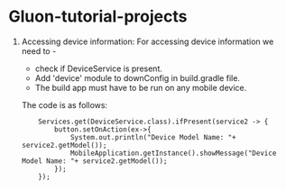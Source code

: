 # Gluon-tutorial-projects

1. Accessing device information:
    For accessing device information we need to -
    - check if DeviceService is present.
    - Add 'device' module to downConfig in build.gradle file.
    - The build app must have to be run on any mobile device.
    
    The code is as follows:
    
    ```
        Services.get(DeviceService.class).ifPresent(service2 -> {
            button.setOnAction(ex->{
                System.out.println("Device Model Name: "+ service2.getModel());
                MobileApplication.getInstance().showMessage("Device Model Name: "+ service2.getModel());
            });
        });
    ```
